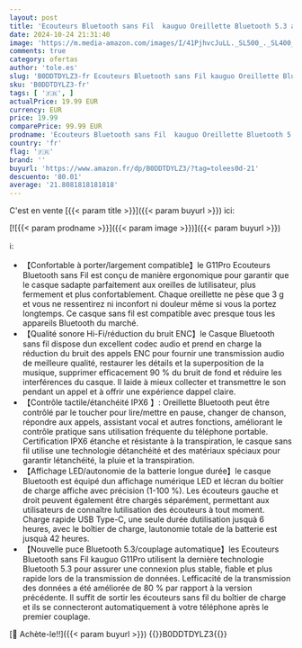 ```yaml
---
layout: post
title: 'Ecouteurs Bluetooth sans Fil  kauguo Oreillette Bluetooth 5.3 avec 4 ENC Réduction Antibruit Mic Casque Écran LED HiFi Son Stéréo 42H Durée IPX6 Étanche Écouteurs sans Fil Sport pour iOS Android Blanc'
date: 2024-10-24 21:31:40
image: 'https://m.media-amazon.com/images/I/41PjhvcJuLL._SL500_._SL400_.jpg'
comments: true
category: ofertas
author: 'tole.es'
slug: 'B0DDTDYLZ3-fr Ecouteurs Bluetooth sans Fil kauguo Oreillette Bluetooth...'
sku: 'B0DDTDYLZ3-fr'
tags: [ '🇫🇷', ]
actualPrice: 19.99 EUR
currency: EUR
price: 19.99
comparePrice: 99.99 EUR
prodname: 'Ecouteurs Bluetooth sans Fil  kauguo Oreillette Bluetooth 5.3 avec 4 ENC Réduction Antibruit Mic Casque Écran LED HiFi Son Stéréo 42H Durée IPX6 Étanche Écouteurs sans Fil Sport pour iOS Android Blanc'
country: 'fr'
flag: '🇫🇷'
brand: ''
buyurl: 'https://www.amazon.fr/dp/B0DDTDYLZ3/?tag=tolees0d-21'
descuento: '80.01'
average: '21.8081818181818'
---
```


C'est en vente [{{< param title >}}]({{< param buyurl >}}) ici:

[![{{< param prodname >}}]({{< param image >}})]({{< param buyurl >}})

ℹ️:

- 【Confortable à porter/largement compatible】le G11Pro Ecouteurs Bluetooth sans Fil est conçu de manière ergonomique pour garantir que le casque sadapte parfaitement aux oreilles de lutilisateur, plus fermement et plus confortablement. Chaque oreillette ne pèse que 3 g et vous ne ressentirez ni inconfort ni douleur même si vous la portez longtemps. Ce casque sans fil est compatible avec presque tous les appareils Bluetooth du marché.
- 【Qualité sonore Hi-Fi/réduction du bruit ENC】le Casque Bluetooth sans fil dispose dun excellent codec audio et prend en charge la réduction du bruit des appels ENC pour fournir une transmission audio de meilleure qualité, restaurer les détails et la superposition de la musique, supprimer efficacement 90 % du bruit de fond et réduire les interférences du casque. Il laide à mieux collecter et transmettre le son pendant un appel et à offrir une expérience dappel claire.
- 【Contrôle tactile/étanchéité IPX6 】: Oreillette Bluetooth peut être contrôlé par le toucher pour lire/mettre en pause, changer de chanson, répondre aux appels, assistant vocal et autres fonctions, améliorant le contrôle pratique sans utilisation fréquente du téléphone portable. Certification IPX6 étanche et résistante à la transpiration, le casque sans fil utilise une technologie détanchéité et des matériaux spéciaux pour garantir létanchéité, la pluie et la transpiration.
- 【Affichage LED/autonomie de la batterie longue durée】le casque Bluetooth est équipé dun affichage numérique LED et lécran du boîtier de charge affiche avec précision (1-100 %). Les écouteurs gauche et droit peuvent également être chargés séparément, permettant aux utilisateurs de connaître lutilisation des écouteurs à tout moment. Charge rapide USB Type-C, une seule durée dutilisation jusquà 6 heures, avec le boîtier de charge, lautonomie totale de la batterie est jusquà 42 heures.
- 【Nouvelle puce Bluetooth 5.3/couplage automatique】les Ecouteurs Bluetooth sans Fil kauguo G11Pro utilisent la dernière technologie Bluetooth 5.3 pour assurer une connexion plus stable, fiable et plus rapide lors de la transmission de données. Lefficacité de la transmission des données a été améliorée de 80 % par rapport à la version précédente. Il suffit de sortir les écouteurs sans fil du boîtier de charge et ils se connecteront automatiquement à votre téléphone après le premier couplage.

[🛒 Achète-le!!]({{< param buyurl >}})
{{<world>}}B0DDTDYLZ3{{</world>}}
